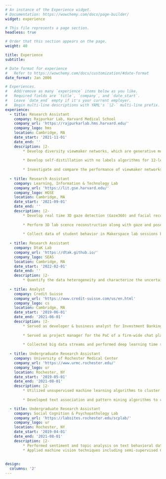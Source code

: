 ```yaml
---
# An instance of the Experience widget.
# Documentation: https://wowchemy.com/docs/page-builder/
widget: experience

# This file represents a page section.
headless: true

# Order that this section appears on the page.
weight: 40

title: Experience
subtitle:

# Date format for experience
#   Refer to https://wowchemy.com/docs/customization/#date-format
date_format: Jan 2006

# Experiences.
#   Add/remove as many `experience` items below as you like.
#   Required fields are `title`, `company`, and `date_start`.
#   Leave `date_end` empty if it's your current employer.
#   Begin multi-line descriptions with YAML's `|2-` multi-line prefix.
experience:
  - title: Research Assistant
    company: Rajpurkar Lab, Harvard Medical School
    company_url: 'https://rajpurkarlab.hms.harvard.edu/'
    company_logo: hms
    location: Cambridge, MA
    date_start: '2021-11-01'
    date_end: ''
    description: |2-
        * Develop diversity viewmaker networks, which are generative models with stochastic boundaries for data augmentations, via Pytorch Lightning, to adversarially         auto learn and generate augmentations on 12-lead electrocardiogram (ECG) sensor data for self-supervised learning tasks, so as to reduce the rigorous trial and         error by human experts. 
    
        * Develop self-distillation with no labels algorithms for 12-lead ECG data using Convolutional Neural Networks and Vision Transformers. 
    
        * Investigate and compare the performance of viewmaker networks to those of other previous contrastive methods, in particular whether viewmaker networks                 learned views that are medically sensible, and whether they are more robust to corruptions commonly observed in ECG data collection settings.
        
  - title: Research Assistant
    company: Learning, Information & Technology Lab
    company_url: 'https://lit.gse.harvard.edu/'
    company_logo: HGSE
    location: Cambridge, MA
    date_start: '2021-09-01'
    date_end: ''
    description: |2-
        * Develop real time 3D gaze detection (Gaze360) and facial recognition algorithms via Pytorch for Harvard Makerspace, reconstruct gaze predictions in a 3D             space, and integrate the tracking system into the Multimodal learning analytics cloud data pipeline
    
        * Perform 3D lab scence reconstruction along with gaze and pose data into a simulated 3D point clouds environment.
    
        * Collect data of student behavior in Makerspace lab sessions by leveraging the Multimodal learning analytics pipeline, and perform analysis to understand             social learning aspects like collaboration and student attention.
        
  - title: Research Assistant
    company: DtaK Lab
    company_url: 'https://dtak.github.io/'
    company_logo: SEAS
    location: Cambridge, MA
    date_start: '2022-02-01'
    date_end: ''
    description: |2-
        * Quantify the data heterogeneity and characterize the uncertainty in large, heterogeneous data collected by Boston IVF Clinic using bayesian machine learning         networks.
 
  - title: Analyst
    company: Credit Suisse
    company_url: 'https://www.credit-suisse.com/us/en.html'
    company_logo: cs
    location: Cambridge, MA
    date_start: '2019-06-01'
    date_end: '2021-06-01'
    description: |2-
        * Served as developer & business analyst for Investment Banking Division, building Airflow automated data ETL pipelines and constructing a centralized Azure         cloud data platform for bonds and credit default swaps. 
      
        * Served as project manager for the PoC of a firm-wide chat platform that leverages NLP to assist sales & trading team to a competitive edge. 
       
        * Collected big data streams and performed deep learning time series predictions on stock trends.
   
  - title: Undergraduate Research Assistant
    company: University of Rochester Medical Center
    company_url: 'https://www.urmc.rochester.edu/'
    company_logo: ur
    location: Rochester, NY
    date_start: '2019-05-01'
    date_end: '2021-08-01'
    description: |2-
        * Utilized unsupervised machine learning algorithms to cluster nursing homes based on the percentage of residents with dementia, depression, and serious               mental illness, and detected previously unknown patterns of resident case-mix and staffing in nursing homes. Predicted deficiency scores of nursing homes on a         longitudinal basis with supervised learning algorithms. 
        
        * Developed text association and pattern mining algorithms to classify cancer therapies. Combined synthetic minority oversampling Technique (SMOTE) with               supervised learning techniques to deal with unbalanced caregiver datasets and help clinicians identify potential mental and physical health risk factors for           caregivers of the elder people. Implemented Local Interpretable Model-Agnostic Explanations (LIME) to give a non-black-box explanation for ML results in a             clinical setting.

  - title: Undergraduate Research Assistant
    company: Social Cognition & Psychopathology Lab
    company_url: 'https://labsites.rochester.edu/scplab/'
    company_logo: ur
    location: Rochester, NY
    date_start: '2019-04-01'
    date_end: '2021-08-01'
    description: |2-
        * Performed sentiment and topic analysis on text behavioral data in a functional neuroimaging study to better understand the relationship between brain                 functional connectivity and social anhedonia.
        * Applied machine vision techniques including semi-supervised CNNs, optical flow and open face, on video datasets to analyze group differences in nonverbal             synchrony during social interactions among people with schizophrenia and controls. Currently studying patterns of combinations of facial actions to evaluate           the effect of oxytocin on patients' social abilities.
   
   
design:
  columns: '2'
---
```

